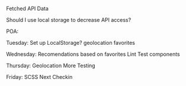 Fetched API Data

Should I use local storage to decrease API access?

POA:

Tuesday:
Set up LocalStorage?
geolocation
favorites

Wednesday:
Recomendations based on favorites
Lint
Test components


Thursday:
Geolocation
More Testing

Friday:
SCSS
Next Checkin

